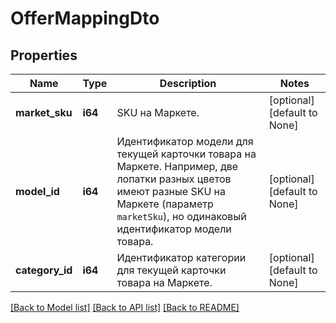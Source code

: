 # OfferMappingDto

## Properties
Name | Type | Description | Notes
------------ | ------------- | ------------- | -------------
**market_sku** | **i64** | SKU на Маркете. | [optional] [default to None]
**model_id** | **i64** | Идентификатор модели для текущей карточки товара на Маркете.  Например, две лопатки разных цветов имеют разные SKU на Маркете (параметр `marketSku`), но одинаковый идентификатор модели товара.  | [optional] [default to None]
**category_id** | **i64** | Идентификатор категории для текущей карточки товара на Маркете. | [optional] [default to None]

[[Back to Model list]](../README.md#documentation-for-models) [[Back to API list]](../README.md#documentation-for-api-endpoints) [[Back to README]](../README.md)



